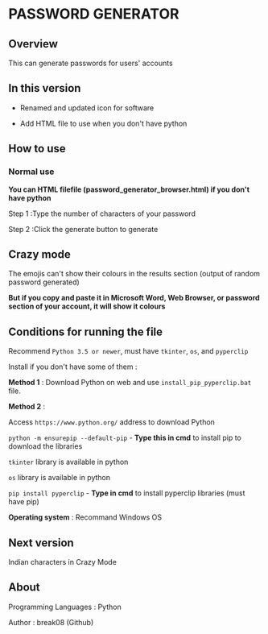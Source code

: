 # PASSWORD GENERATOR

## Overview

This can generate passwords for users' accounts

## In this version

- Renamed and updated icon for software

- Add HTML file to use when you don't have python

## How to use

### Normal use

**You can HTML filefile (password_generator_browser.html) if you don't have python**

Step 1 :Type the number of characters of your password

Step 2 :Click the generate button to generate

## Crazy mode

The emojis can't show their colours in the results section (output of random password generated)

**But if you copy and paste it in Microsoft Word, Web Browser, or password section of your account, it will show it colours**

## Conditions for running the file

Recommend `Python 3.5 or newer`, must have `tkinter`, `os`, and `pyperclip`

Install if you don't have some of them :

**Method 1** : Download Python on web and use `install_pip_pyperclip.bat` file.

**Method 2** :

Access `https://www.python.org/` address to download Python

`python -m ensurepip --default-pip` - **Type this in cmd** to install pip to download the libraries

`tkinter` library is available in python

`os` library is available in python

`pip install pyperclip` - **Type in cmd** to install pyperclip libraries (must have pip)

**Operating system** : Recommand Windows OS

## Next version

Indian characters in Crazy Mode

## About

Programming Languages : Python

Author : break08 (Github)

